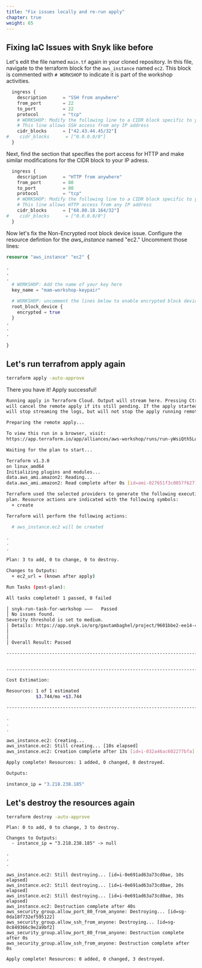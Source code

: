 ```yaml
---
title: "Fix issues locally and re-run apply"
chapter: true
weight: 65
---
```


## Fixing IaC Issues with Snyk like before

Let's edit the file named `main.tf` again in your cloned repository.  In this file, navigate to the terraform block for the `aws_instance` named `ec2`.  This block is commented with `# WORKSHOP` to indicate it is part of the workshop activities.


```terraform
  ingress {
    description      = "SSH from anywhere"
    from_port        = 22
    to_port          = 22
    protocol         = "tcp"
    # WORKSHOP: Modify the following line to a CIDR block specific to you, and uncomment the next line with 0.0.0.0
    # This line allows SSH access from any IP address
    cidr_blocks      = ["42.43.44.45/32"]
#    cidr_blocks      = ["0.0.0.0/0"]
  }
```

Next, find the section that specifies the port access for HTTP and make similar modifications for the CIDR block to your IP adress.

```terraform
  ingress {
    description      = "HTTP from anywhere"
    from_port        = 80
    to_port          = 80
    protocol         = "tcp"
    # WORKSHOP: Modify the following line to a CIDR block specific to you, and uncomment the next line with 0.0.0.0
    # This line allows HTTP access from any IP address
    cidr_blocks      = ["68.80.18.164/32"]
#    cidr_blocks      = ["0.0.0.0/0"]
  }

```

Now let's fix the Non-Encrypted root block device issue. Configure the resource defintion for the *aws_instance* named "ec2."  Uncomment those lines:

```terraform
resource "aws_instance" "ec2" {

.
.
.
  # WORKSHOP: Add the name of your key here
  key_name = "mam-workshop-keypair"

  # WORKSHOP: uncomment the lines below to enable encrypted block device
  root_block_device {
    encrypted = true
  }
.
.
.

}

```


## Let's run terrafrom apply again


```bash
terraform apply -auto-approve
```

There you have it! Apply successful!


```sh
Running apply in Terraform Cloud. Output will stream here. Pressing Ctrl-C
will cancel the remote apply if its still pending. If the apply started it
will stop streaming the logs, but will not stop the apply running remotely.

Preparing the remote apply...

To view this run in a browser, visit:
https://app.terraform.io/app/alliances/aws-workshop/runs/run-yWsiQth5LqsQKZrN

Waiting for the plan to start...

Terraform v1.3.0
on linux_amd64
Initializing plugins and modules...
data.aws_ami.amazon2: Reading...
data.aws_ami.amazon2: Read complete after 0s [id=ami-027651f3c0057f627]

Terraform used the selected providers to generate the following execution
plan. Resource actions are indicated with the following symbols:
  + create

Terraform will perform the following actions:

  # aws_instance.ec2 will be created

.
.
.

Plan: 3 to add, 0 to change, 0 to destroy.

Changes to Outputs:
  + ec2_url = (known after apply)

Run Tasks (post-plan):

All tasks completed! 1 passed, 0 failed

│ snyk-run-task-for-workshop ⸺   Passed
│ No issues found.
Severity threshold is set to medium.
│ Details: https://app.snyk.io/org/gautambaghel/project/9601bbe2-ee14-4b3e-ad69-8e7cad0672cc/history/18680950-90e9-4977-bb1f-34b1768c3734
│ 
│ 
│ Overall Result: Passed

------------------------------------------------------------------------


------------------------------------------------------------------------

Cost Estimation:

Resources: 1 of 1 estimated
           $3.744/mo +$3.744

------------------------------------------------------------------------

.
.
.

aws_instance.ec2: Creating...
aws_instance.ec2: Still creating... [10s elapsed]
aws_instance.ec2: Creation complete after 13s [id=i-032a46ac602277bfa]

Apply complete! Resources: 1 added, 0 changed, 0 destroyed.

Outputs:

instance_ip = "3.218.238.185"
```


## Let's destroy the resources again

```bash
terraform destroy -auto-approve
```

```
Plan: 0 to add, 0 to change, 3 to destroy.

Changes to Outputs:
  - instance_ip = "3.218.238.185" -> null

.
.
.

aws_instance.ec2: Still destroying... [id=i-0e691ad63a73cd0ae, 10s elapsed]
aws_instance.ec2: Still destroying... [id=i-0e691ad63a73cd0ae, 20s elapsed]
aws_instance.ec2: Still destroying... [id=i-0e691ad63a73cd0ae, 30s elapsed]
aws_instance.ec2: Destruction complete after 40s
aws_security_group.allow_port_80_from_anyone: Destroying... [id=sg-0da18f732ef595122]
aws_security_group.allow_ssh_from_anyone: Destroying... [id=sg-0c849366c9e2a9bf2]
aws_security_group.allow_port_80_from_anyone: Destruction complete after 0s
aws_security_group.allow_ssh_from_anyone: Destruction complete after 0s

Apply complete! Resources: 0 added, 0 changed, 3 destroyed.
```